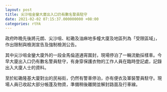 ```yaml
---
layout: post
title: 尖沙咀金鑾大廈出入口仍有數名警員駐守
date: 2021-02-02 07:15:37.000000000 +08:00
categories: rthk
---
```


政府昨晚先後將元朗、尖沙咀、紅磡及油麻地多幢大廈及地區列為「受限區域」，作出限制與檢測宣告及強制檢測公告。

其中尖沙咀金鑾大廈外的一段金馬倫道通宵圍封，現場停泊了一輛流動採樣車。今早大廈出入口仍有數名警員駐守，有身穿保護衣物的工作人員在臨時登記處，記錄出入大廈人士的資料。

至於紅磡隆基大廈對出的民裕街，仍然有警車停泊，亦有便衣及軍裝警員駐守。現場人員已收起大部分帳蓬及物資，準備稍後離開並解封路面及行車線。
